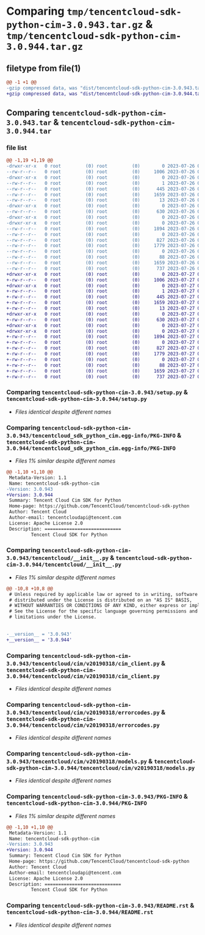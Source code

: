 # Comparing `tmp/tencentcloud-sdk-python-cim-3.0.943.tar.gz` & `tmp/tencentcloud-sdk-python-cim-3.0.944.tar.gz`

## filetype from file(1)

```diff
@@ -1 +1 @@
-gzip compressed data, was "dist/tencentcloud-sdk-python-cim-3.0.943.tar", last modified: Wed Jul 26 00:33:41 2023, max compression
+gzip compressed data, was "dist/tencentcloud-sdk-python-cim-3.0.944.tar", last modified: Thu Jul 27 02:11:52 2023, max compression
```

## Comparing `tencentcloud-sdk-python-cim-3.0.943.tar` & `tencentcloud-sdk-python-cim-3.0.944.tar`

### file list

```diff
@@ -1,19 +1,19 @@
-drwxr-xr-x   0 root         (0) root         (0)        0 2023-07-26 00:33:41.000000 tencentcloud-sdk-python-cim-3.0.943/
--rw-r--r--   0 root         (0) root         (0)     1006 2023-07-26 00:33:41.000000 tencentcloud-sdk-python-cim-3.0.943/setup.py
-drwxr-xr-x   0 root         (0) root         (0)        0 2023-07-26 00:33:41.000000 tencentcloud-sdk-python-cim-3.0.943/tencentcloud_sdk_python_cim.egg-info/
--rw-r--r--   0 root         (0) root         (0)        1 2023-07-26 00:33:41.000000 tencentcloud-sdk-python-cim-3.0.943/tencentcloud_sdk_python_cim.egg-info/dependency_links.txt
--rw-r--r--   0 root         (0) root         (0)      445 2023-07-26 00:33:41.000000 tencentcloud-sdk-python-cim-3.0.943/tencentcloud_sdk_python_cim.egg-info/SOURCES.txt
--rw-r--r--   0 root         (0) root         (0)     1659 2023-07-26 00:33:41.000000 tencentcloud-sdk-python-cim-3.0.943/tencentcloud_sdk_python_cim.egg-info/PKG-INFO
--rw-r--r--   0 root         (0) root         (0)       13 2023-07-26 00:33:41.000000 tencentcloud-sdk-python-cim-3.0.943/tencentcloud_sdk_python_cim.egg-info/top_level.txt
-drwxr-xr-x   0 root         (0) root         (0)        0 2023-07-26 00:33:41.000000 tencentcloud-sdk-python-cim-3.0.943/tencentcloud/
--rw-r--r--   0 root         (0) root         (0)      630 2023-07-26 00:33:41.000000 tencentcloud-sdk-python-cim-3.0.943/tencentcloud/__init__.py
-drwxr-xr-x   0 root         (0) root         (0)        0 2023-07-26 00:33:41.000000 tencentcloud-sdk-python-cim-3.0.943/tencentcloud/cim/
-drwxr-xr-x   0 root         (0) root         (0)        0 2023-07-26 00:33:41.000000 tencentcloud-sdk-python-cim-3.0.943/tencentcloud/cim/v20190318/
--rw-r--r--   0 root         (0) root         (0)     1894 2023-07-26 00:33:41.000000 tencentcloud-sdk-python-cim-3.0.943/tencentcloud/cim/v20190318/cim_client.py
--rw-r--r--   0 root         (0) root         (0)        0 2023-07-26 00:33:41.000000 tencentcloud-sdk-python-cim-3.0.943/tencentcloud/cim/v20190318/__init__.py
--rw-r--r--   0 root         (0) root         (0)      827 2023-07-26 00:33:41.000000 tencentcloud-sdk-python-cim-3.0.943/tencentcloud/cim/v20190318/errorcodes.py
--rw-r--r--   0 root         (0) root         (0)     1779 2023-07-26 00:33:41.000000 tencentcloud-sdk-python-cim-3.0.943/tencentcloud/cim/v20190318/models.py
--rw-r--r--   0 root         (0) root         (0)        0 2023-07-26 00:33:41.000000 tencentcloud-sdk-python-cim-3.0.943/tencentcloud/cim/__init__.py
--rw-r--r--   0 root         (0) root         (0)       88 2023-07-26 00:33:41.000000 tencentcloud-sdk-python-cim-3.0.943/setup.cfg
--rw-r--r--   0 root         (0) root         (0)     1659 2023-07-26 00:33:41.000000 tencentcloud-sdk-python-cim-3.0.943/PKG-INFO
--rw-r--r--   0 root         (0) root         (0)      737 2023-07-26 00:33:41.000000 tencentcloud-sdk-python-cim-3.0.943/README.rst
+drwxr-xr-x   0 root         (0) root         (0)        0 2023-07-27 02:11:51.000000 tencentcloud-sdk-python-cim-3.0.944/
+-rw-r--r--   0 root         (0) root         (0)     1006 2023-07-27 02:11:51.000000 tencentcloud-sdk-python-cim-3.0.944/setup.py
+drwxr-xr-x   0 root         (0) root         (0)        0 2023-07-27 02:11:51.000000 tencentcloud-sdk-python-cim-3.0.944/tencentcloud_sdk_python_cim.egg-info/
+-rw-r--r--   0 root         (0) root         (0)        1 2023-07-27 02:11:51.000000 tencentcloud-sdk-python-cim-3.0.944/tencentcloud_sdk_python_cim.egg-info/dependency_links.txt
+-rw-r--r--   0 root         (0) root         (0)      445 2023-07-27 02:11:51.000000 tencentcloud-sdk-python-cim-3.0.944/tencentcloud_sdk_python_cim.egg-info/SOURCES.txt
+-rw-r--r--   0 root         (0) root         (0)     1659 2023-07-27 02:11:51.000000 tencentcloud-sdk-python-cim-3.0.944/tencentcloud_sdk_python_cim.egg-info/PKG-INFO
+-rw-r--r--   0 root         (0) root         (0)       13 2023-07-27 02:11:51.000000 tencentcloud-sdk-python-cim-3.0.944/tencentcloud_sdk_python_cim.egg-info/top_level.txt
+drwxr-xr-x   0 root         (0) root         (0)        0 2023-07-27 02:11:51.000000 tencentcloud-sdk-python-cim-3.0.944/tencentcloud/
+-rw-r--r--   0 root         (0) root         (0)      630 2023-07-27 02:11:51.000000 tencentcloud-sdk-python-cim-3.0.944/tencentcloud/__init__.py
+drwxr-xr-x   0 root         (0) root         (0)        0 2023-07-27 02:11:51.000000 tencentcloud-sdk-python-cim-3.0.944/tencentcloud/cim/
+drwxr-xr-x   0 root         (0) root         (0)        0 2023-07-27 02:11:51.000000 tencentcloud-sdk-python-cim-3.0.944/tencentcloud/cim/v20190318/
+-rw-r--r--   0 root         (0) root         (0)     1894 2023-07-27 02:11:51.000000 tencentcloud-sdk-python-cim-3.0.944/tencentcloud/cim/v20190318/cim_client.py
+-rw-r--r--   0 root         (0) root         (0)        0 2023-07-27 02:11:51.000000 tencentcloud-sdk-python-cim-3.0.944/tencentcloud/cim/v20190318/__init__.py
+-rw-r--r--   0 root         (0) root         (0)      827 2023-07-27 02:11:51.000000 tencentcloud-sdk-python-cim-3.0.944/tencentcloud/cim/v20190318/errorcodes.py
+-rw-r--r--   0 root         (0) root         (0)     1779 2023-07-27 02:11:51.000000 tencentcloud-sdk-python-cim-3.0.944/tencentcloud/cim/v20190318/models.py
+-rw-r--r--   0 root         (0) root         (0)        0 2023-07-27 02:11:51.000000 tencentcloud-sdk-python-cim-3.0.944/tencentcloud/cim/__init__.py
+-rw-r--r--   0 root         (0) root         (0)       88 2023-07-27 02:11:51.000000 tencentcloud-sdk-python-cim-3.0.944/setup.cfg
+-rw-r--r--   0 root         (0) root         (0)     1659 2023-07-27 02:11:51.000000 tencentcloud-sdk-python-cim-3.0.944/PKG-INFO
+-rw-r--r--   0 root         (0) root         (0)      737 2023-07-27 02:11:51.000000 tencentcloud-sdk-python-cim-3.0.944/README.rst
```

### Comparing `tencentcloud-sdk-python-cim-3.0.943/setup.py` & `tencentcloud-sdk-python-cim-3.0.944/setup.py`

 * *Files identical despite different names*

### Comparing `tencentcloud-sdk-python-cim-3.0.943/tencentcloud_sdk_python_cim.egg-info/PKG-INFO` & `tencentcloud-sdk-python-cim-3.0.944/tencentcloud_sdk_python_cim.egg-info/PKG-INFO`

 * *Files 1% similar despite different names*

```diff
@@ -1,10 +1,10 @@
 Metadata-Version: 1.1
 Name: tencentcloud-sdk-python-cim
-Version: 3.0.943
+Version: 3.0.944
 Summary: Tencent Cloud Cim SDK for Python
 Home-page: https://github.com/TencentCloud/tencentcloud-sdk-python
 Author: Tencent Cloud
 Author-email: tencentcloudapi@tencent.com
 License: Apache License 2.0
 Description: ============================
         Tencent Cloud SDK for Python
```

### Comparing `tencentcloud-sdk-python-cim-3.0.943/tencentcloud/__init__.py` & `tencentcloud-sdk-python-cim-3.0.944/tencentcloud/__init__.py`

 * *Files 1% similar despite different names*

```diff
@@ -10,8 +10,8 @@
 # Unless required by applicable law or agreed to in writing, software
 # distributed under the License is distributed on an "AS IS" BASIS,
 # WITHOUT WARRANTIES OR CONDITIONS OF ANY KIND, either express or implied.
 # See the License for the specific language governing permissions and
 # limitations under the License.
 
 
-__version__ = '3.0.943'
+__version__ = '3.0.944'
```

### Comparing `tencentcloud-sdk-python-cim-3.0.943/tencentcloud/cim/v20190318/cim_client.py` & `tencentcloud-sdk-python-cim-3.0.944/tencentcloud/cim/v20190318/cim_client.py`

 * *Files identical despite different names*

### Comparing `tencentcloud-sdk-python-cim-3.0.943/tencentcloud/cim/v20190318/errorcodes.py` & `tencentcloud-sdk-python-cim-3.0.944/tencentcloud/cim/v20190318/errorcodes.py`

 * *Files identical despite different names*

### Comparing `tencentcloud-sdk-python-cim-3.0.943/tencentcloud/cim/v20190318/models.py` & `tencentcloud-sdk-python-cim-3.0.944/tencentcloud/cim/v20190318/models.py`

 * *Files identical despite different names*

### Comparing `tencentcloud-sdk-python-cim-3.0.943/PKG-INFO` & `tencentcloud-sdk-python-cim-3.0.944/PKG-INFO`

 * *Files 1% similar despite different names*

```diff
@@ -1,10 +1,10 @@
 Metadata-Version: 1.1
 Name: tencentcloud-sdk-python-cim
-Version: 3.0.943
+Version: 3.0.944
 Summary: Tencent Cloud Cim SDK for Python
 Home-page: https://github.com/TencentCloud/tencentcloud-sdk-python
 Author: Tencent Cloud
 Author-email: tencentcloudapi@tencent.com
 License: Apache License 2.0
 Description: ============================
         Tencent Cloud SDK for Python
```

### Comparing `tencentcloud-sdk-python-cim-3.0.943/README.rst` & `tencentcloud-sdk-python-cim-3.0.944/README.rst`

 * *Files identical despite different names*

